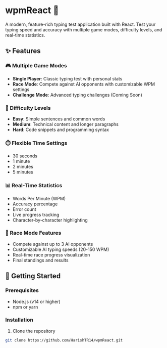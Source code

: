 # wpmReact 🎯

A modern, feature-rich typing test application built with React. Test your typing speed and accuracy with multiple game modes, difficulty levels, and real-time statistics.

## ✨ Features

### 🎮 Multiple Game Modes
- **Single Player**: Classic typing test with personal stats
- **Race Mode**: Compete against AI opponents with customizable WPM settings
- **Challenge Mode**: Advanced typing challenges (Coming Soon)

### 🎯 Difficulty Levels
- **Easy**: Simple sentences and common words
- **Medium**: Technical content and longer paragraphs
- **Hard**: Code snippets and programming syntax

### ⏱️ Flexible Time Settings
- 30 seconds
- 1 minute
- 2 minutes
- 5 minutes

### 📊 Real-Time Statistics
- Words Per Minute (WPM)
- Accuracy percentage
- Error count
- Live progress tracking
- Character-by-character highlighting

### 🏁 Race Mode Features
- Compete against up to 3 AI opponents
- Customizable AI typing speeds (20-150 WPM)
- Real-time race progress visualization
- Final standings and results

## 🚀 Getting Started

### Prerequisites
- Node.js (v14 or higher)
- npm or yarn

### Installation

1. Clone the repository
```bash
git clone https://github.com/HarishTR14/wpmReact.git

